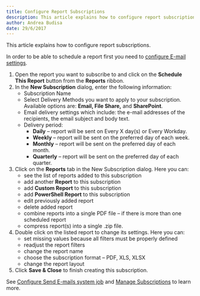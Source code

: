```yaml
---
title: Configure Report Subscriptions
description: This article explains how to configure report subscriptions in SysKit Monitor.
author: Andrea Budisa
date: 29/6/2017
---
```

This article explains how to configure report subscriptions. 

In order to be able to schedule a report first you need to [configure E-mail settings](#internal/get-to-know-syskit-monitor/backstage-screen/configuration/options/#send-e-mails).

1. Open the report you want to subscribe to and click on the **Schedule This Report** button from the **Reports** ribbon.
2. In the **New Subscription** dialog, enter the following information:
   * Subscription Name
   * Select Delivery Methods you want to apply to your subscription. Available options are: __Email, File Share,__ and __SharePoint__.
   * Email delivery settings which include: the e-mail addresses of the recipients, the email subject and body text.
   * Delivery period:
       - **Daily** – report will be sent on Every X day(s) or Every Workday.
       - **Weekly** – report will be sent on the preferred day of each week.
       - **Monthly** – report will be sent on the preferred day of each month.
       - **Quarterly** – report will be sent on the preferred day of each quarter.
3. Click on the **Reports** tab in the New Subscription dialog. Here you can:
    * see the list of reports added to this subscription
    * add another __Report__ to this subscription
    * add __Custom Report__ to this subscription
    * add __PowerShell Report__ to this subscription
    * edit previously added report
    * delete added report
    * combine reports into a single PDF file – if there is more than one scheduled report
    * compress report(s) into a single .zip file.
4. Double click on the listed report to change its settings. Here you can:
    * set missing values because all filters must be properly defined
    * readjust the report filters
    * change the report name
    * choose the subscription format – PDF, XLS, XLSX
    * change the report layout
5. Click __Save & Close__ to finish creating this subscription.

See [Configure Send E-mails system job](#internal/get-to-know-syskit-monitor/backstage-screen/configuration/options/#send-e-mails) and [Manage Subscriptions](#internal/get-to-know-syskit-monitor/backstage-screen/manage-data-gathering/#manage-subscriptions) to learn more.